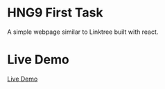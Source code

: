 # HNG9 First Task

A simple webpage similar to Linktree built with react.

# Live Demo
[Live Demo](https://boisterous-stardust-069a0d.netlify.app/)